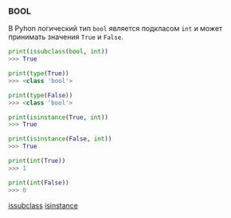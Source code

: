 ### BOOL

В Pyhon логический тип `bool` является подкласом `int` и может принимать значения `True` и  `False`.

```python
print(issubclass(bool, int))
>>> True

print(type(True))
>>> <class 'bool'>

print(type(False))
>>> <class 'bool'>

print(isinstance(True, int))
>>> True

print(isinstance(False, int))
>>> True

print(int(True))
>>> 1

print(int(False))
>>> 0
```
 [issubclass](https://pythonz.net/references/named/issubclass/)
 [isinstance](https://pythonz.net/references/named/isinstance/)